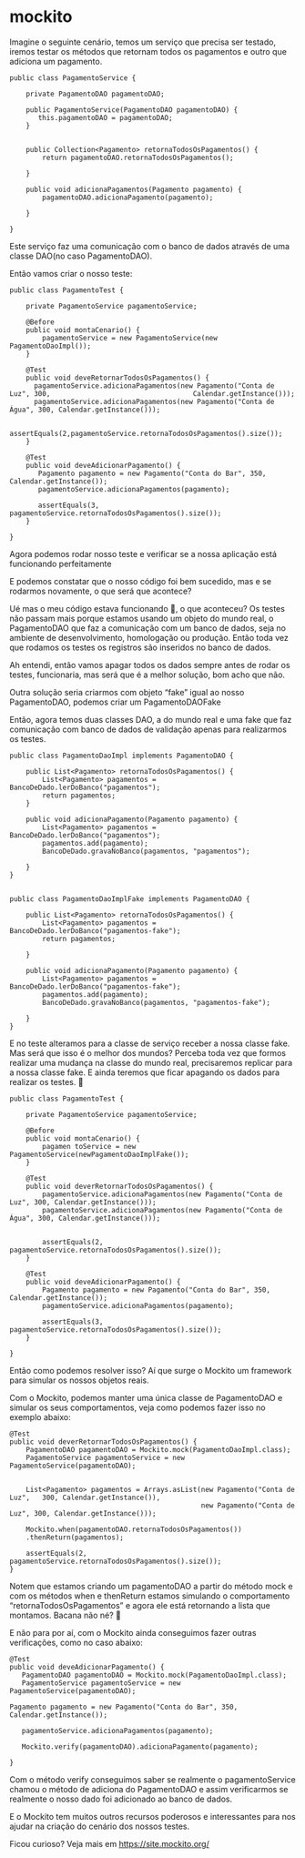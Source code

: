 # mockito

Imagine o seguinte cenário, temos um serviço que precisa ser testado, iremos testar os métodos que retornam todos os pagamentos e outro que adiciona um pagamento.

```
public class PagamentoService {
	
	private PagamentoDAO pagamentoDAO;
	
	public PagamentoService(PagamentoDAO pagamentoDAO) {
	   this.pagamentoDAO = pagamentoDAO;
	}
	
	
	public Collection<Pagamento> retornaTodosOsPagamentos() {
		return pagamentoDAO.retornaTodosOsPagamentos();
		
	}
	
	public void adicionaPagamentos(Pagamento pagamento) {
		pagamentoDAO.adicionaPagamento(pagamento);
		
	}

}
```

Este serviço faz uma comunicação com o banco de dados através de uma classe DAO(no caso PagamentoDAO).

Então vamos criar o nosso teste:

```
public class PagamentoTest {
	
	private PagamentoService pagamentoService;

	@Before
	public void montaCenario() {
		pagamentoService = new PagamentoService(new PagamentoDaoImpl());
	}

	@Test
	public void deveRetornarTodosOsPagamentos() {
	  pagamentoService.adicionaPagamentos(new Pagamento("Conta de Luz", 300,                                   Calendar.getInstance()));
	  pagamentoService.adicionaPagamentos(new Pagamento("Conta de Água", 300, Calendar.getInstance()));
	
	  assertEquals(2,pagamentoService.retornaTodosOsPagamentos().size());
	}
	
	@Test
	public void deveAdicionarPagamento() {
	   Pagamento pagamento = new Pagamento("Conta do Bar", 350, Calendar.getInstance());
	   pagamentoService.adicionaPagamentos(pagamento);
		
	   assertEquals(3, pagamentoService.retornaTodosOsPagamentos().size());
	}
	
}

```


Agora podemos rodar nosso teste e verificar se a nossa aplicação está funcionando perfeitamente

 
E podemos constatar que o nosso código foi bem sucedido, mas e se rodarmos novamente, o que será que acontece?
 

Ué mas o meu código estava funcionando , o que aconteceu? Os testes não passam mais porque estamos usando um objeto do mundo real, o PagamentoDAO que faz a comunicação com um banco de dados, seja no ambiente de desenvolvimento, homologação ou produção. Então toda vez que rodamos os testes os registros são inseridos no banco de dados.

Ah entendi, então vamos apagar todos os dados sempre antes de rodar os testes, funcionaria, mas será que é a melhor solução, bom acho que não.


Outra solução seria criarmos com objeto “fake” igual ao nosso PagamentoDAO, podemos criar um PagamentoDAOFake

Então, agora temos duas classes DAO, a do mundo real e uma fake que faz comunicação com banco de dados de validação apenas para realizarmos os testes.

```
public class PagamentoDaoImpl implements PagamentoDAO {

	public List<Pagamento> retornaTodosOsPagamentos() {
		List<Pagamento> pagamentos = BancoDeDado.lerDoBanco("pagamentos");
		return pagamentos;
	}

	public void adicionaPagamento(Pagamento pagamento) {
		List<Pagamento> pagamentos = BancoDeDado.lerDoBanco("pagamentos");
		pagamentos.add(pagamento);
		BancoDeDado.gravaNoBanco(pagamentos, "pagamentos");
		
	}
}


public class PagamentoDaoImplFake implements PagamentoDAO {

	public List<Pagamento> retornaTodosOsPagamentos() {
		List<Pagamento> pagamentos = BancoDeDado.lerDoBanco("pagamentos-fake");
		return pagamentos;

	}

	public void adicionaPagamento(Pagamento pagamento) {
		List<Pagamento> pagamentos = BancoDeDado.lerDoBanco("pagamentos-fake");
		pagamentos.add(pagamento);
		BancoDeDado.gravaNoBanco(pagamentos, "pagamentos-fake");
		
	}
}

```

E no teste alteramos para a classe de serviço receber a nossa classe fake. Mas será que isso é o melhor dos mundos? Perceba toda vez que formos realizar uma mudança na classe do mundo real, precisaremos replicar para a nossa classe fake. E ainda teremos que ficar apagando os dados para realizar os testes. 

```
public class PagamentoTest {
	
	private PagamentoService pagamentoService;

	@Before
	public void montaCenario() {
		pagamen toService = new PagamentoService(newPagamentoDaoImplFake());
	}

	@Test
	public void deverRetornarTodosOsPagamentos() {
		pagamentoService.adicionaPagamentos(new Pagamento("Conta de Luz", 300, Calendar.getInstance()));
		pagamentoService.adicionaPagamentos(new Pagamento("Conta de Água", 300, Calendar.getInstance()));
		
		
		assertEquals(2, pagamentoService.retornaTodosOsPagamentos().size());
	}
	
	@Test
	public void deveAdicionarPagamento() {
		Pagamento pagamento = new Pagamento("Conta do Bar", 350, Calendar.getInstance());
		pagamentoService.adicionaPagamentos(pagamento);
		
		assertEquals(3, pagamentoService.retornaTodosOsPagamentos().size());
	}
	
}

```

Então como podemos resolver isso? Aí que surge o Mockito um framework para simular os nossos objetos reais.


Com o Mockito, podemos manter uma única classe de PagamentoDAO e simular os seus comportamentos, veja como podemos fazer isso no exemplo abaixo:

```
@Test
public void deverRetornarTodosOsPagamentos() {
    PagamentoDAO pagamentoDAO = Mockito.mock(PagamentoDaoImpl.class);
    PagamentoService pagamentoService = new PagamentoService(pagamentoDAO);

     
    List<Pagamento> pagamentos = Arrays.asList(new Pagamento("Conta de Luz",   300, Calendar.getInstance()),
                                               new Pagamento("Conta de Luz", 300, Calendar.getInstance()));

    Mockito.when(pagamentoDAO.retornaTodosOsPagamentos())
    .thenReturn(pagamentos);
    
    assertEquals(2, pagamentoService.retornaTodosOsPagamentos().size());
}

```

Notem que estamos criando um pagamentoDAO a partir do método mock e com os métodos when e thenReturn estamos simulando o comportamento “retornaTodosOsPagamentos” e agora ele está retornando a lista que montamos.
Bacana não né? 

E não para por aí, com o Mockito ainda conseguimos fazer outras verificações, como no caso abaixo:

```
@Test
public void deveAdicionarPagamento() {
   PagamentoDAO pagamentoDAO = Mockito.mock(PagamentoDaoImpl.class);
   PagamentoService pagamentoService = new PagamentoService(pagamentoDAO);
   
Pagamento pagamento = new Pagamento("Conta do Bar", 350, Calendar.getInstance());
   
   pagamentoService.adicionaPagamentos(pagamento);
		
   Mockito.verify(pagamentoDAO).adicionaPagamento(pagamento);
		
}

```

Com o método verify conseguimos saber se realmente o pagamentoService chamou o método de adiciona do PagamentoDAO e assim verificarmos se realmente o nosso dado foi adicionado ao banco de dados.

E o Mockito tem muitos outros recursos poderosos e interessantes para nos ajudar na criação do cenário dos nossos testes.

Ficou curioso? Veja mais em https://site.mockito.org/
